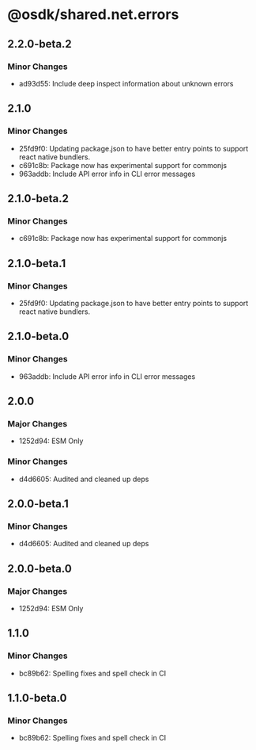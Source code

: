 # @osdk/shared.net.errors

## 2.2.0-beta.2

### Minor Changes

- ad93d55: Include deep inspect information about unknown errors

## 2.1.0

### Minor Changes

- 25fd9f0: Updating package.json to have better entry points to support react native bundlers.
- c691c8b: Package now has experimental support for commonjs
- 963addb: Include API error info in CLI error messages

## 2.1.0-beta.2

### Minor Changes

- c691c8b: Package now has experimental support for commonjs

## 2.1.0-beta.1

### Minor Changes

- 25fd9f0: Updating package.json to have better entry points to support react native bundlers.

## 2.1.0-beta.0

### Minor Changes

- 963addb: Include API error info in CLI error messages

## 2.0.0

### Major Changes

- 1252d94: ESM Only

### Minor Changes

- d4d6605: Audited and cleaned up deps

## 2.0.0-beta.1

### Minor Changes

- d4d6605: Audited and cleaned up deps

## 2.0.0-beta.0

### Major Changes

- 1252d94: ESM Only

## 1.1.0

### Minor Changes

- bc89b62: Spelling fixes and spell check in CI

## 1.1.0-beta.0

### Minor Changes

- bc89b62: Spelling fixes and spell check in CI
